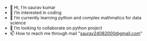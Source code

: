 - 👋 Hi, I’m saurav kumar
- 👀 I’m interested in coding
- 🌱 I’m currently learning python and complex mathmatics for data science
- 💞️ I’m looking to collaborate on python project
- 📫 How to reach me through mail "saurav24082000@gmail.com"

<!---
spynom/spynom is a ✨ special ✨ repository because its `README.md` (this file) appears on your GitHub profile.
You can click the Preview link to take a look at your changes.
--->
